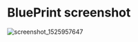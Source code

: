 # BluePrint screenshot
![screenshot_1525957647](https://user-images.githubusercontent.com/26773825/39871083-683e8d9e-546c-11e8-972a-1734f859aff8.png)
